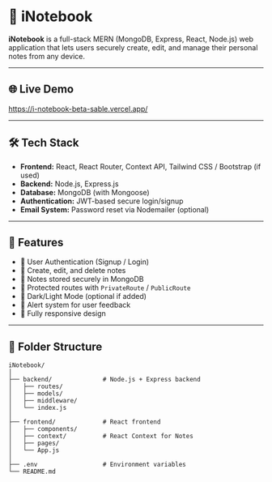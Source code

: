 # 📒 iNotebook

**iNotebook** is a full-stack MERN (MongoDB, Express, React, Node.js) web application that lets users securely create, edit, and manage their personal notes from any device.

---

## 🌐 Live Demo
https://i-notebook-beta-sable.vercel.app/

---

## 🛠 Tech Stack

- **Frontend:** React, React Router, Context API, Tailwind CSS / Bootstrap (if used)
- **Backend:** Node.js, Express.js
- **Database:** MongoDB (with Mongoose)
- **Authentication:** JWT-based secure login/signup
- **Email System:** Password reset via Nodemailer (optional)

---

## 🚀 Features

- 🔐 User Authentication (Signup / Login)
- 📝 Create, edit, and delete notes
- 💾 Notes stored securely in MongoDB
- 👀 Protected routes with `PrivateRoute` / `PublicRoute`
- 🌙 Dark/Light Mode (optional if added)
- 🔔 Alert system for user feedback
- 📱 Fully responsive design

---

## 📁 Folder Structure

```plaintext
iNotebook/
│
├── backend/              # Node.js + Express backend
│   ├── routes/
│   ├── models/
│   ├── middleware/
│   └── index.js
│
├── frontend/             # React frontend
│   ├── components/
│   ├── context/          # React Context for Notes
│   ├── pages/
│   └── App.js
│
├── .env                  # Environment variables
└── README.md
